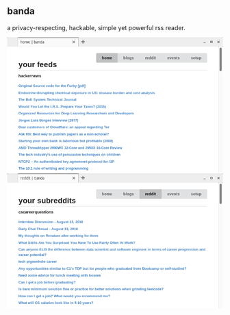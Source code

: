 ## banda

a privacy-respecting, hackable, simple yet powerful rss reader.

![](static/img/1.png)
![](static/img/2.png)


